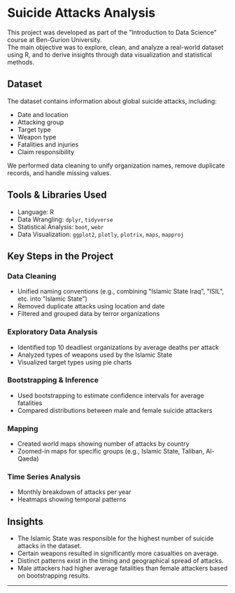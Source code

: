 # Suicide Attacks Analysis

This project was developed as part of the "Introduction to Data Science" course at Ben-Gurion University.  
The main objective was to explore, clean, and analyze a real-world dataset using R, and to derive insights through data visualization and statistical methods.

## Dataset

The dataset contains information about global suicide attacks, including:
- Date and location
- Attacking group
- Target type
- Weapon type
- Fatalities and injuries
- Claim responsibility

We performed data cleaning to unify organization names, remove duplicate records, and handle missing values.

## Tools & Libraries Used

- Language: R  
- Data Wrangling: `dplyr`, `tidyverse`  
- Statistical Analysis: `boot`, `webr`  
- Data Visualization: `ggplot2`, `plotly`, `plotrix`, `maps`, `mapproj`

## Key Steps in the Project

### Data Cleaning
- Unified naming conventions (e.g., combining "Islamic State Iraq", "ISIL", etc. into "Islamic State")
- Removed duplicate attacks using location and date
- Filtered and grouped data by terror organizations

### Exploratory Data Analysis
- Identified top 10 deadliest organizations by average deaths per attack
- Analyzed types of weapons used by the Islamic State
- Visualized target types using pie charts

### Bootstrapping & Inference
- Used bootstrapping to estimate confidence intervals for average fatalities
- Compared distributions between male and female suicide attackers

### Mapping
- Created world maps showing number of attacks by country
- Zoomed-in maps for specific groups (e.g., Islamic State, Taliban, Al-Qaeda)

### Time Series Analysis
- Monthly breakdown of attacks per year
- Heatmaps showing temporal patterns

## Insights

- The Islamic State was responsible for the highest number of suicide attacks in the dataset.
- Certain weapons resulted in significantly more casualties on average.
- Distinct patterns exist in the timing and geographical spread of attacks.
- Male attackers had higher average fatalities than female attackers based on bootstrapping results.

---
